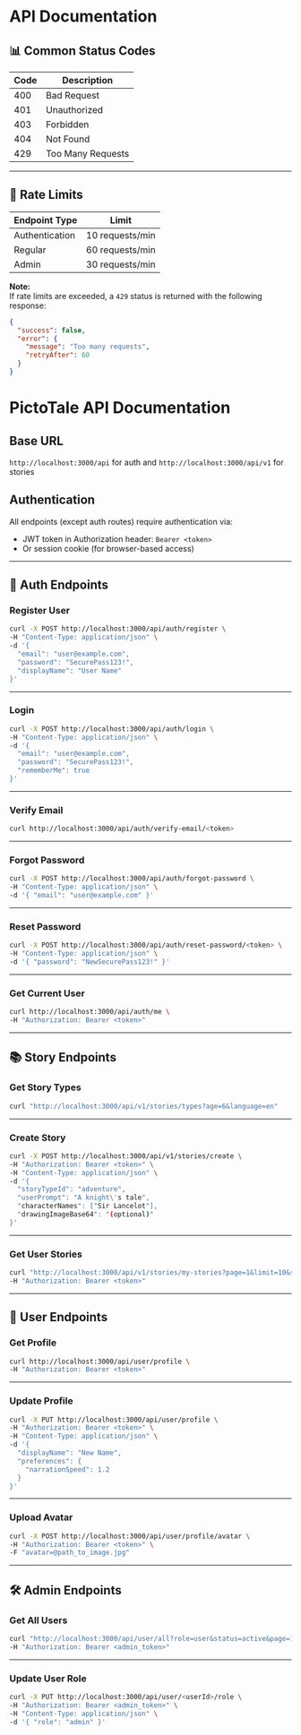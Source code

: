 # API Documentation

## 📊 Common Status Codes

| Code | Description          |
|------|----------------------|
| 400  | Bad Request          |
| 401  | Unauthorized         |
| 403  | Forbidden            |
| 404  | Not Found            |
| 429  | Too Many Requests    |

---

## 🚦 Rate Limits

| Endpoint Type   | Limit         |
|-----------------|---------------|
| Authentication  | 10 requests/min |
| Regular         | 60 requests/min |
| Admin           | 30 requests/min |

**Note:**  
If rate limits are exceeded, a `429` status is returned with the following response:
```json
{
  "success": false,
  "error": {
    "message": "Too many requests",
    "retryAfter": 60
  }
}
```

# PictoTale API Documentation

## Base URL
`http://localhost:3000/api` for auth and `http://localhost:3000/api/v1` for stories

## Authentication
All endpoints (except auth routes) require authentication via:
- JWT token in Authorization header: `Bearer <token>`
- Or session cookie (for browser-based access)

---

## 🔐 Auth Endpoints

### Register User  
```bash
curl -X POST http://localhost:3000/api/auth/register \
-H "Content-Type: application/json" \
-d '{
  "email": "user@example.com",
  "password": "SecurePass123!",
  "displayName": "User Name"
}'
```

---

### Login  
```bash
curl -X POST http://localhost:3000/api/auth/login \
-H "Content-Type: application/json" \
-d '{
  "email": "user@example.com",
  "password": "SecurePass123!",
  "rememberMe": true
}'
```

---

### Verify Email  
```bash
curl http://localhost:3000/api/auth/verify-email/<token>
```

---

### Forgot Password  
```bash
curl -X POST http://localhost:3000/api/auth/forgot-password \
-H "Content-Type: application/json" \
-d '{ "email": "user@example.com" }'
```

---

### Reset Password  
```bash
curl -X POST http://localhost:3000/api/auth/reset-password/<token> \
-H "Content-Type: application/json" \
-d '{ "password": "NewSecurePass123!" }'
```

---

### Get Current User  
```bash
curl http://localhost:3000/api/auth/me \
-H "Authorization: Bearer <token>"
```

---

## 📚 Story Endpoints

### Get Story Types  
```bash
curl "http://localhost:3000/api/v1/stories/types?age=6&language=en"
```

---

### Create Story  
```bash
curl -X POST http://localhost:3000/api/v1/stories/create \
-H "Authorization: Bearer <token>" \
-H "Content-Type: application/json" \
-d '{
  "storyTypeId": "adventure",
  "userPrompt": "A knight\'s tale",
  "characterNames": ["Sir Lancelot"],
  "drawingImageBase64": "(optional)"
}'
```

---

### Get User Stories  
```bash
curl "http://localhost:3000/api/v1/stories/my-stories?page=1&limit=10&status=completed" \
-H "Authorization: Bearer <token>"
```

---

## 👤 User Endpoints

### Get Profile  
```bash
curl http://localhost:3000/api/user/profile \
-H "Authorization: Bearer <token>"
```

---

### Update Profile  
```bash
curl -X PUT http://localhost:3000/api/user/profile \
-H "Authorization: Bearer <token>" \
-H "Content-Type: application/json" \
-d '{
  "displayName": "New Name",
  "preferences": {
    "narrationSpeed": 1.2
  }
}'
```

---

### Upload Avatar  
```bash
curl -X POST http://localhost:3000/api/user/profile/avatar \
-H "Authorization: Bearer <token>" \
-F "avatar=@path_to_image.jpg"
```

---

## 🛠️ Admin Endpoints

### Get All Users  
```bash
curl "http://localhost:3000/api/user/all?role=user&status=active&page=1&limit=10" \
-H "Authorization: Bearer <admin_token>"
```

---

### Update User Role  
```bash
curl -X PUT http://localhost:3000/api/user/<userId>/role \
-H "Authorization: Bearer <admin_token>" \
-H "Content-Type: application/json" \
-d '{ "role": "admin" }'
```
